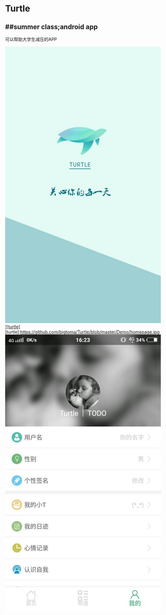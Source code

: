 # Turtle
##summer class;android app
------
可以帮助大学生减压的APP

![Image text](https://github.com/bigtoma/Turtle/blob/master/Demo/welcome.jpg)
[![turtle]](https://youtu.be/DTTKaovTD78) 
[turtle]:https://github.com/bigtoma/Turtle/blob/master/Demo/homepage.jpg 
![Image text](https://github.com/bigtoma/Turtle/blob/master/Demo/mycenter.jpg)


